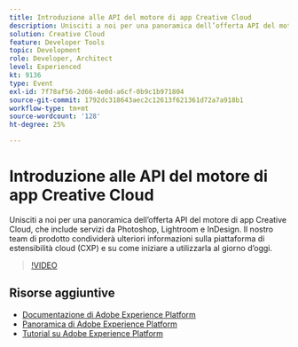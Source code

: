 ```yaml
---
title: Introduzione alle API del motore di app Creative Cloud
description: Unisciti a noi per una panoramica dell’offerta API del motore di app Creative Cloud, che include servizi da Photoshop, Lightroom e InDesign. Il nostro team di prodotto condividerà ulteriori informazioni sulla piattaforma di estensibilità cloud (CXP) e su come iniziare a utilizzarla al giorno d’oggi.
solution: Creative Cloud
feature: Developer Tools
topic: Development
role: Developer, Architect
level: Experienced
kt: 9136
type: Event
exl-id: 7f78af56-2d66-4e0d-a6cf-0b9c1b971804
source-git-commit: 1792dc318643aec2c12613f621361d72a7a918b1
workflow-type: tm+mt
source-wordcount: '128'
ht-degree: 25%

---
```


# Introduzione alle API del motore di app Creative Cloud

Unisciti a noi per una panoramica dell’offerta API del motore di app Creative Cloud, che include servizi da Photoshop, Lightroom e InDesign. Il nostro team di prodotto condividerà ulteriori informazioni sulla piattaforma di estensibilità cloud (CXP) e su come iniziare a utilizzarla al giorno d’oggi.

>[!VIDEO](https://video.tv.adobe.com/v/337594/?quality=12&learn=on&hidetitle=true)

## Risorse aggiuntive

- [Documentazione di Adobe Experience Platform](https://experienceleague.adobe.com/docs/experience-platform.html?lang=it)
- [Panoramica di Adobe Experience Platform](https://experienceleague.adobe.com/docs/experience-platform/landing/home.html?lang=it)
- [Tutorial su Adobe Experience Platform](https://experienceleague.adobe.com/docs/platform-learn/tutorials/overview.html?lang=it)
